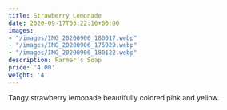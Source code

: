 ```yaml
---
title: Strawberry Lemonade
date: 2020-09-17T05:22:16+00:00
images:
- "/images/IMG_20200906_180017.webp"
- "/images/IMG_20200906_175929.webp"
- "/images/IMG_20200906_180122.webp"
description: Farmer's Soap
price: '4.00'
weight: '4'
---
```

Tangy strawberry lemonade beautifully colored pink and yellow.